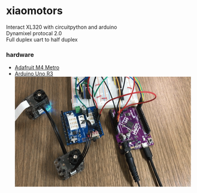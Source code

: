 # xiaomotors
Interact XL320 with circuitpython and arduino <br />
Dynamixel protocal 2.0 <br />
Full duplex uart to half duplex <br />
### hardware
- [Adafruit M4 Metro](https://learn.adafruit.com/adafruit-metro-m4-express-featuring-atsamd51)
- [Arduino Uno R3](https://docs.arduino.cc/hardware/uno-rev3) <br />
<img src="media/Motors_leds.gif" height="300"/></a>
